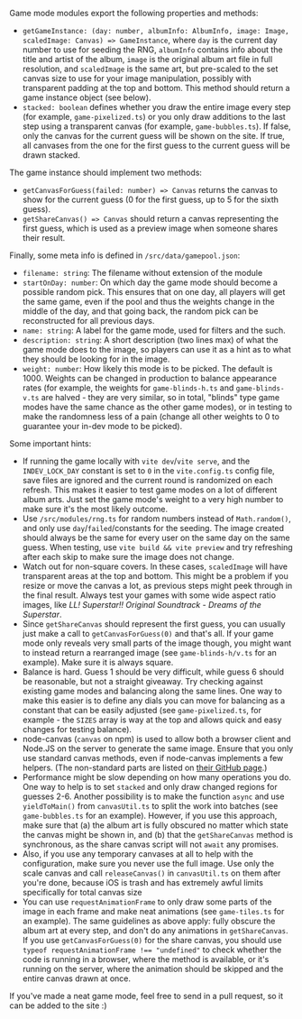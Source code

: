 Game mode modules export the following properties and methods:

-   `getGameInstance: (day: number, albumInfo: AlbumInfo, image: Image, scaledImage: Canvas) => GameInstance`, where `day`
    is the current day number to use for seeding the RNG, `albumInfo` contains info about the title and artist of the
    album, `image` is the original album art file in full resolution, and `scaledImage` is the same art, but pre-scaled to
    the set canvas size to use for your image manipulation, possibly with transparent padding at the top and bottom. This
    method should return a game instance object (see below).
-   `stacked: boolean` defines whether you draw the entire image every step (for example, `game-pixelized.ts`) or you only
    draw additions to the last step using a transparent canvas (for example, `game-bubbles.ts`). If false, only the canvas
    for the current guess will be shown on the site. If true, all canvases from the one for the first guess to the current
    guess will be drawn stacked.

The game instance should implement two methods:

-   `getCanvasForGuess(failed: number) => Canvas` returns the canvas to show for the current guess (0 for the first guess,
    up to 5 for the sixth guess).
-   `getShareCanvas() => Canvas` should return a canvas representing the first guess, which is used as a preview image
    when someone shares their result.

Finally, some meta info is defined in `/src/data/gamepool.json`:

-   `filename: string`: The filename without extension of the module
-   `startOnDay: number`: On which day the game mode should become a possible random pick. This ensures that on one day,
    all players will get the same game, even if the pool and thus the weights change in the middle of the day, and that
    going back, the random pick can be reconstructed for all previous days.
-   `name: string`: A label for the game mode, used for filters and the such.
-   `description: string`: A short description (two lines max) of what the game mode does to the image, so players can
    use it as a hint as to what they should be looking for in the image.
-   `weight: number`: How likely this mode is to be picked. The default is 1000. Weights can be changed in production to
    balance appearance rates (for example, the weights for `game-blinds-h.ts` and `game-blinds-v.ts` are halved - they
    are very similar, so in total, "blinds" type game modes have the same chance as the other game modes), or in testing
    to make the randomness less of a pain (change all other weights to 0 to guarantee your in-dev mode to be picked).

Some important hints:

-   If running the game locally with `vite dev`/`vite serve`, and the `INDEV_LOCK_DAY` constant is set to `0` in the
    `vite.config.ts` config file, save files are ignored and the current round is randomized on each refresh. This makes
    it easier to test game modes on a lot of different album arts. Just set the game mode's weight to a very high number
    to make sure it's the most likely outcome.
-   Use `/src/modules/rng.ts` for random numbers instead of `Math.random()`, and only use `day`/`failed`/constants for the
    seeding. The image created should always be the same for every user on the same day on the same guess. When testing,
    use `vite build && vite preview` and try refreshing after each skip to make sure the image does not change.
-   Watch out for non-square covers. In these cases, `scaledImage` will have transparent areas at the top and bottom. This
    might be a problem if you resize or move the canvas a lot, as previous steps might peek through in the final result.
    Always test your games with some wide aspect ratio images, like _LL! Superstar!! Original Soundtrack - Dreams of the
    Superstar_.
-   Since `getShareCanvas` should represent the first guess, you can usually just make a call to `getCanvasForGuess(0)`
    and that's all. If your game mode only reveals very small parts of the image though, you might want to instead return
    a rearranged image (see `game-blinds-h/v.ts` for an example). Make sure it is always square.
-   Balance is hard. Guess 1 should be very difficult, while guess 6 should be reasonable, but not a straight giveaway.
    Try checking against existing game modes and balancing along the same lines. One way to make this easier is to define
    any dials you can move for balancing as a constant that can be easily adjusted (see `game-pixelized.ts`, for example -
    the `SIZES` array is way at the top and allows quick and easy changes for testing balance).
-   node-canvas (`canvas` on npm) is used to allow both a browser client and Node.JS on the server to generate the same
    image. Ensure that you only use standard canvas methods, even if node-canvas implements a few helpers. (The
    non-standard parts are listed on [their GitHub page](https://github.com/Automattic/node-canvas#non-standard-apis).)
-   Performance might be slow depending on how many operations you do. One way to help is to set `stacked` and only draw
    changed regions for guesses 2-6. Another possibility is to make the function `async` and use `yieldToMain()` from
    `canvasUtil.ts` to split the work into batches (see `game-bubbles.ts` for an example). However, if you use this
    approach, make sure that (a) the album art is fully obscured no matter which state the canvas might be shown in, and
    (b) that the `getShareCanvas` method is synchronous, as the share canvas script will not `await` any promises.
-   Also, if you use any temporary canvases at all to help with the configuration, make sure you never use the full image.
    Use only the scale canvas and call `releaseCanvas()` in `canvasUtil.ts` on them after you're done, because iOS is
    trash and has extremely awful limits specifically for total canvas size
-   You can use `requestAnimationFrame` to only draw some parts of the image in each frame and make neat animations (see
    `game-tiles.ts` for an example). The same guidelines as above apply: fully obscure the album art at every step, and
    don't do any animations in `getShareCanvas`. If you use `getCanvasForGuess(0)` for the share canvas, you should use
    `typeof requestAnimationFrame !== "undefined"` to check whether the code is running in a browser, where the method is
    available, or it's running on the server, where the animation should be skipped and the entire canvas drawn at once.

If you've made a neat game mode, feel free to send in a pull request, so it can be added to the site :)

